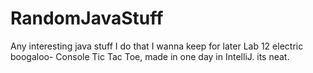 # RandomJavaStuff
Any interesting java stuff I do that I wanna keep for later
Lab 12 electric boogaloo- Console Tic Tac Toe, made in one day in IntelliJ. its neat.

